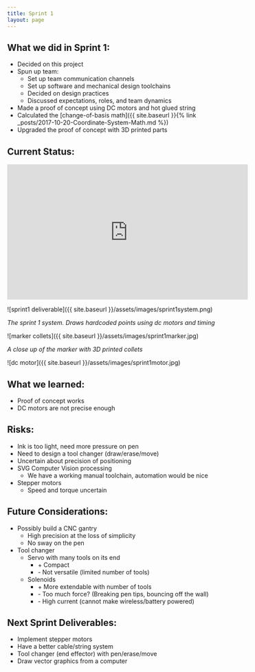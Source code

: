 ```yaml
---
title: Sprint 1
layout: page
---
```


## What we did in Sprint 1:

* Decided on this project
* Spun up team:
  * Set up team communication channels
  * Set up software and mechanical design toolchains
  * Decided on design practices
  * Discussed expectations, roles, and team dynamics
* Made a proof of concept using DC motors and hot glued string
* Calculated the [change-of-basis math]({{ site.baseurl }}{% link _posts/2017-10-20-Coordinate-System-Math.md %})
* Upgraded the proof of concept with 3D printed parts

## Current Status:
<iframe width="560" height="315" src="https://www.youtube-nocookie.com/embed/lc2-iXFGe7M?rel=0" frameborder="0" allowfullscreen></iframe>

![sprint1 deliverable]({{ site.baseurl }}/assets/images/sprint1system.png)

_The sprint 1 system. Draws hardcoded points using dc motors and timing_

![marker collets]({{ site.baseurl }}/assets/images/sprint1marker.jpg)

_A close up of the marker with 3D printed collets_

![dc motor]({{ site.baseurl }}/assets/images/sprint1motor.jpg)

## What we learned:
* Proof of concept works
* DC motors are not precise enough

## Risks:
* Ink is too light, need more pressure on pen
* Need to design a tool changer (draw/erase/move)
* Uncertain about precision of positioning
* SVG Computer Vision processing
  * We have a working manual toolchain, automation would be nice
* Stepper motors
  * Speed and torque uncertain

## Future Considerations:
* Possibly build a CNC gantry
  * High precision at the loss of simplicity
  * No sway on the pen
* Tool changer
  * Servo with many tools on its end
    * \+ Compact
    * \- Not versatile (limited number of tools)
  * Solenoids
    * \+ More extendable with number of tools
    * \- Too much force? (Breaking pen tips, bouncing off the wall)
    * \- High current (cannot make wireless/battery powered)

## Next Sprint Deliverables:
* Implement stepper motors
* Have a better cable/string system
* Tool changer (end effector) with pen/erase/move
* Draw vector graphics from a computer
